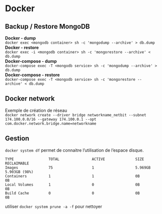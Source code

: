 # Docker

## Backup / Restore MongoDB
**Docker - dump**  
`docker exec <mongodb container> sh -c 'mongodump --archive' > db.dump`  
**Docker - restore**  
`docker exec -i <mongodb container> sh -c 'mongorestore --archive' < db.dump`  
**Docker-compose - dump**  
`docker-compose exec -T <mongodb service> sh -c 'mongodump --archive' > db.dump`  
**Docker-compose - restore**  
`docker-compose exec -T <mongodb service> sh -c 'mongorestore --archive' < db.dump`  

## Docker network
Exemple de création de réseau  
`docker network create --driver bridge networkname_netbit --subnet 174.100.0.0/16 --gateway 174.100.0.1 --opt com.docker.network.bridge.name=networkname`


## Gestion
`docker system df` permet de connaitre l’utilisation de l’espace disque.  
```
TYPE                TOTAL               ACTIVE              SIZE                RECLAIMABLE
Images              75                  1                   5.969GB             5.903GB (98%)
Containers          1                   1                   0B                  0B
Local Volumes       1                   0                   0B                  0B
Build Cache         0                   0                   0B                  0B
```
utiliser `docker system prune -a -f` pour nettoyer
